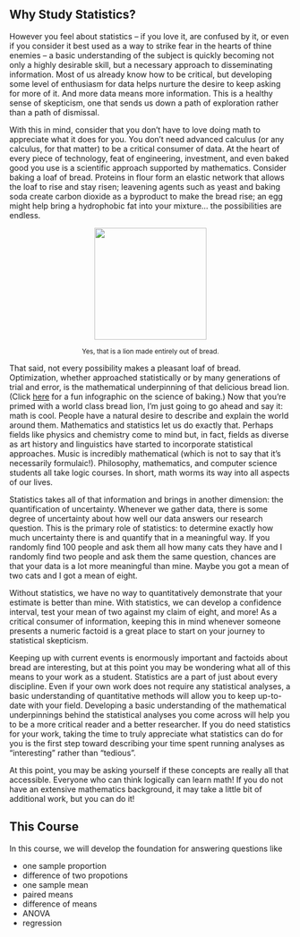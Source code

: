 ## Why Study Statistics?

However you feel about statistics – if you love it, are confused by it, or even if you consider it best used as a way to strike fear in the hearts of thine enemies – a basic understanding of the subject is quickly becoming not only a highly desirable skill, but a necessary approach to disseminating information. Most of us already know how to be critical, but developing some level of enthusiasm for data helps nurture the desire to keep asking for more of it. And more data means more information. This is a healthy sense of skepticism, one that sends us down a path of exploration rather than a path of dismissal. 

With this in mind, consider that you don’t have to love doing math to appreciate what it does for you. You don’t need advanced calculus (or any calculus, for that matter) to be a critical consumer of data. At the heart of every piece of technology, feat of engineering, investment, and even baked good you use is a scientific approach supported by mathematics. 
Consider baking a loaf of bread. Proteins in flour form an elastic network that allows the loaf to rise and stay risen; leavening agents such as yeast and baking soda create carbon dioxide as a byproduct to make the bread rise; an egg might help bring a hydrophobic fat into your mixture… the possibilities are endless. 

<p align="center"><img src="https://media.giphy.com/media/26gJAuwR7TAz5NRy8/giphy.gif" height="200"></p>
<p align="center"><small>Yes, that is a lion made entirely out of bread.</small></p>

That said, not every possibility makes a pleasant loaf of bread. Optimization, whether approached statistically or by many generations of trial and error, is the mathematical underpinning of that delicious bread lion. (Click <a href="http://www.berries.com/blog/science-of-baking">here</a> for a fun infographic on the science of baking.)
Now that you’re primed with a world class bread lion, I’m just going to go ahead and say it: math is cool. People have a natural desire to describe and explain the world around them. Mathematics and statistics let us do exactly that. Perhaps fields like physics and chemistry come to mind but, in fact, fields as diverse as art history and linguistics have started to incorporate statistical approaches. Music is incredibly mathematical (which is not to say that it’s necessarily formulaic!). Philosophy, mathematics, and computer science students all take logic courses. In short, math worms its way into all aspects of our lives.

Statistics takes all of that information and brings in another dimension: the quantification of uncertainty. Whenever we gather data, there is some degree of uncertainty about how well our data answers our research question. This is the primary role of statistics: to determine exactly how much uncertainty there is and quantify that in a meaningful way. If you randomly find 100 people and ask them all how many cats they have and I randomly find two people and ask them the same question, chances are that your data is a lot more meaningful than mine. Maybe you got a mean of two cats and I got a mean of eight. 

Without statistics, we have no way to quantitatively demonstrate that your estimate is better than mine. With statistics, we can develop a confidence interval, test your mean of two against my claim of eight, and more! As a critical consumer of information, keeping this in mind whenever someone presents a numeric factoid is a great place to start on your journey to statistical skepticism. 

Keeping up with current events is enormously important and factoids about bread are interesting, but at this point you may be wondering what all of this means to your work as a student. Statistics are a part of just about every discipline. Even if your own work does not require any statistical analyses, a basic understanding of quantitative methods will allow you to keep up-to-date with your field. Developing a basic understanding of the mathematical underpinnings behind the statistical analyses you come across will help you to be a more critical reader and a better researcher. If you do need statistics for your work, taking the time to truly appreciate what statistics can do for you is the first step toward describing your time spent running analyses as “interesting” rather than “tedious”.

At this point, you may be asking yourself if these concepts are really all that accessible. Everyone who can think logically can learn math! If you do not have an extensive mathematics background, it may take a little bit of additional work, but you can do it!

## This Course

In this course, we will develop the foundation for answering questions like

- one sample proportion
- difference of two propotions
- one sample mean
- paired means
- difference of means
- ANOVA
- regression
